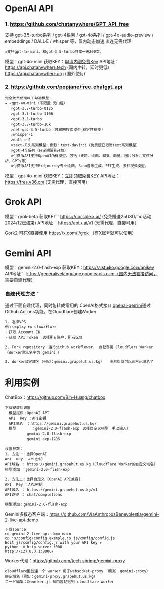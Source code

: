 # OpenAI API
### 1. https://github.com/chatanywhere/GPT_API_free
支持 gpt-3.5-turbo系列 / gpt-4系列 / gpt-4o系列 / gpt-4o-audio-preview / embeddings / DALL·E / whisper 等，国内动态加速 直连无需代理
```
★支持gpt-4o-mini，和gpt-3.5-turbo共享一天200次。
```
模型：gpt-4o-mini
获取KEY：[申请内测免费Key](https://api.chatanywhere.org/v1/oauth/free/render)
API地址： https://api.chatanywhere.tech (国内中转，延时更低)
　　　　　https://api.chatanywhere.org (国外使用)


### 2. https://github.com/popjane/free_chatgpt_api
```
完全免费使用以下勾选模型：
★ ✓gpt-4o-mini（不限量 无门槛）
 　✓gpt-3.5-turbo-0125
 　✓gpt-3.5-turbo-1106
 　✓gpt-3.5-turbo
 　✓gpt-3.5-turbo-16k
 　✓net-gpt-3.5-turbo (可联网搜索模型-稳定性稍差)
 　✓whisper-1
 　✓dall-e-2
 　×text-开头系列模型，例如：text-davinci（免费版已取消text系列模型）
 　×gpt-4全系列（只定期限量开放）
 　×付费版API支持OpenAI所有模型，包括（联网、绘画、聊天、向量、图片分析、文件分析、GPTs等）
 　×付费版API支持Midjourney专业绘画、Suno音乐生成、PPT生成、多种视频模型。
```
模型：gpt-4o-mini
获取KEY：[立即领取免费KEY](https://free.v36.cm/github)
API地址： https://free.v36.cm (无需代理，直接可用）



# Grok API
模型：grok-beta
获取KEY：https://console.x.ai/ (免费赠送25USD/mo活动 2024/12已结束)
API地址： https://api.x.ai/v1 (无需代理，直接可用）

Gork2 可在X直接使用
https://x.com/i/grok （有X账号就可以使用）



# Gemini API
模型：gemini-2.0-flash-exp
获取KEY：https://aistudio.google.com/apikey
API地址： https://generativelanguage.googleapis.com（国内无法直接访问，需要自建代理）


### 自建代理方法：
通过下面自建代理，同时能转成常用的 OpenAI格式接口
[openai-gemini](https://github.com/PublicAffairs/openai-gemini)通过Github Actions功能，在Cloudflare创建Worker

```
1. 选择VPS
例：Deploy to Cloudflare
・获取 Account ID
・获取 API Token  选择所有账户，所有区域

2. Fork repository　运行github workflower， 自動部署 Cloudflare Worker（Worker默认名字为 gemini ） 

3. Worker绑定域名（例如：gemini.grapehut.us.kg） 　※然后就可以调用此域名了
```




# 利用实例

ChatBox：https://github.com/Bin-Huang/chatbox
```
下载安装后设置
　模型提供：OpenAI API
　API  Key ：API密钥
　API域名  ：https://gemini.grapehut.us.kg/
　模型       ：gemini-2.0-flash-exp（选择自定义模型，手动输入）
　　　　　　gemini-2.0-flash-exp
　　　　　　gemini exp-1206 　

设置参数：
1. 方法一：选择OpenAI
API  Key ：API密钥
API域名 ： https://gemini.grapehut.us.kg（Cloudflare Worker的自定义域名）
模型添加 ：gemini-2.0-flash-exp

2. 方法二：选择自定义 (OpenAI API兼容)
API  Key ：API密钥
API域名 ： https://gemini.grapehut.us.kg/v1
API路径 ： chat/completions

模型添加：gemini-2.0-flash-exp

```


Gemini多模态客户端：https://github.com/ViaAnthroposBenevolentia/gemini-2-live-api-demo
```
下载source
cd gemini-2-live-api-demo-main
cp js/config/config.example.js js/config/config.js  
Edit js/config/config.js with your API key ★ 
python -m http.server 8000
http://127.0.0.1:8000/
```


Worker代理：https://github.com/tech-shrimp/gemini-proxy
```
cloudflare里创建一个 worker 用于websocket-proxy （例如：gemini-proxy）
绑定域名（例如：gemini-proxy.grapehut.us.kg）
コード編集：将worker.js 的内容黏贴到 cloudflare worker
```
